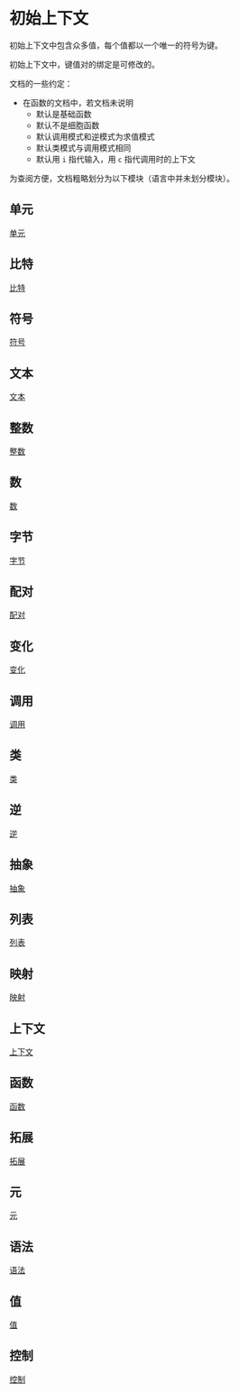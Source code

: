 # 初始上下文

初始上下文中包含众多值，每个值都以一个唯一的符号为键。

初始上下文中，键值对的绑定是可修改的。

文档的一些约定：

- 在函数的文档中，若文档未说明
  - 默认是基础函数
  - 默认不是细胞函数
  - 默认调用模式和逆模式为求值模式
  - 默认类模式与调用模式相同
  - 默认用 `i` 指代输入，用 `c` 指代调用时的上下文

为查阅方便，文档粗略划分为以下模块（语言中并未划分模块）。

## 单元

[单元](./初始上下文/单元.md)

## 比特

[比特](./初始上下文/比特.md)

## 符号

[符号](./初始上下文/符号.md)

## 文本

[文本](./初始上下文/文本.md)

## 整数

[整数](./初始上下文/整数.md)

## 数

[数](./初始上下文/数.md)

## 字节

[字节](./初始上下文/字节.md)

## 配对

[配对](./初始上下文/配对.md)

## 变化

[变化](./初始上下文/变化.md)

## 调用

[调用](./初始上下文/调用.md)

## 类

[类](./初始上下文/类.md)

## 逆

[逆](./初始上下文/逆.md)

## 抽象

[抽象](./初始上下文/抽象.md)

## 列表

[列表](./初始上下文/列表.md)

## 映射

[映射](./初始上下文/映射.md)

## 上下文

[上下文](./初始上下文/上下文.md)

## 函数

[函数](./初始上下文/函数.md)

## 拓展

[拓展](./初始上下文/拓展.md)

## 元

[元](./初始上下文/元.md)

## 语法

[语法](./初始上下文/语法.md)

## 值

[值](./初始上下文/值.md)

## 控制

[控制](./初始上下文/控制.md)
